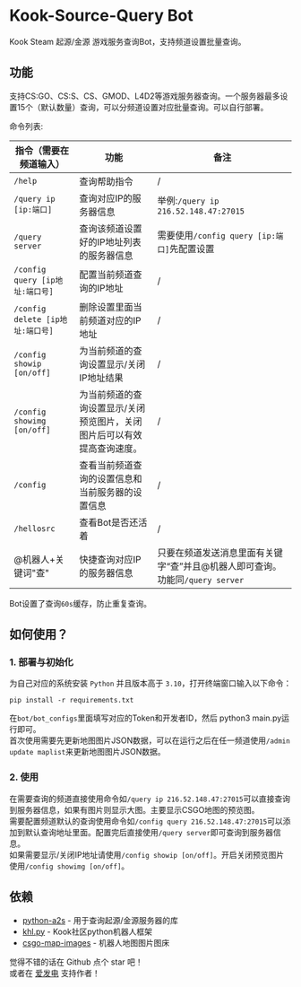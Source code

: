 # Kook-Source-Query Bot

Kook Steam 起源/金源 游戏服务查询Bot，支持频道设置批量查询。  

## 功能

支持CS:GO、CS:S、CS、GMOD、L4D2等游戏服务器查询。一个服务器最多设置15个（默认数量）查询，可以分频道设置对应批量查询。可以自行部署。  

命令列表:  

| 指令（需要在频道输入）                 | 功能                                   | 备注                                              |
|-----------------------------|--------------------------------------|-------------------------------------------------|
| `/help`                     | 查询帮助指令                               | /                                               |
| `/query ip [ip:端口]`         | 查询对应IP的服务器信息                         | 举例:`/query ip 216.52.148.47:27015`              |
| `/query server`             | 查询该频道设置好的IP地址列表的服务器信息                | 需要使用`/config query [ip:端口]`先配置设置                |
| `/config query [ip地址:端口号]`  | 配置当前频道查询的IP地址                        | /                                               |
| `/config delete [ip地址:端口号]` | 删除设置里面当前频道对应的IP地址                    | /                                               |
| `/config showip [on/off]`   | 为当前频道的查询设置显示/关闭IP地址结果                | /                                               |
| `/config showimg [on/off]`  | 为当前频道的查询设置显示/关闭预览图片，关闭图片后可以有效提高查询速度。 | /                                               |
| `/config`                   | 查看当前频道查询的设置信息和当前服务器的设置信息             | /                                               |
| `/hellosrc`                 | 查看Bot是否还活着                           | /                                               |
| @机器人+关键词"查"                 | 快捷查询对应IP的服务器信息                       | 只要在频道发送消息里面有关键字“查”并且@机器人即可查询。功能同`/query server` |

Bot设置了查询`60s`缓存，防止重复查询。  

## 如何使用？

### 1. 部署与初始化

为自己对应的系统安装 `Python` 并且版本高于 `3.10`，打开终端窗口输入以下命令：  
~~~
pip install -r requirements.txt
~~~
在`bot/bot_configs`里面填写对应的Token和开发者ID，然后 python3 main.py运行即可。  
首次使用需要先更新地图图片JSON数据，可以在运行之后在任一频道使用`/admin update maplist`来更新地图图片JSON数据。  

### 2. 使用

在需要查询的频道直接使用命令如`/query ip 216.52.148.47:27015`可以直接查询到服务器信息，如果有图片则显示大图。主要显示CSGO地图的预览图。  
需要配置频道默认的查询使用命令如`/config query 216.52.148.47:27015`可以添加到默认查询地址里面。配置完后直接使用`/query server`即可查询到服务器信息。  
如果需要显示/关闭IP地址请使用`/config showip [on/off]`。开启关闭预览图片使用`/config showimg [on/off]`。  

## 依赖

* [python-a2s](https://github.com/Yepoleb/python-a2s) - 用于查询起源/金源服务器的库  
* [khl.py](https://github.com/TWT233/khl.py) - Kook社区python机器人框架  
* [csgo-map-images](https://github.com/NewPage-Community/csgo-map-images) - 机器人地图图片图床  

觉得不错的话在 Github 点个 star 吧！  
或者在 [爱发电](https://afdian.net/a/NyaaaDoge) 支持作者！  
